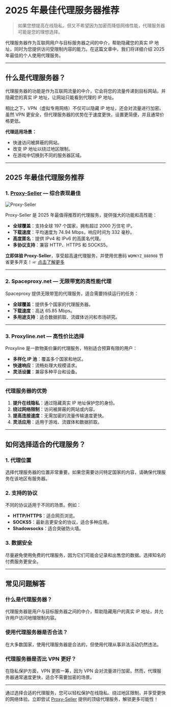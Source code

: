 # 2025 年最佳代理服务器推荐

> 如果您想提高在线隐私，但又不希望因为加密而降低网络性能，代理服务器可能是您的理想选择。

代理服务器作为互联网用户与目标服务器之间的中介，帮助隐藏您的真实 IP 地址，同时为您提供访问受限制内容的能力。在这篇文章中，我们将详细介绍 2025 年最佳的个人使用代理服务。

---

## 什么是代理服务器？

代理服务器的功能是作为互联网流量的中介，它会将您的流量传递到目标网站，并隐藏您的真实 IP 地址，让网站只能看到代理的 IP 地址。

相比之下，VPN（虚拟专用网络）不仅可以隐藏 IP 地址，还会对流量进行加密。虽然 VPN 更安全，但代理服务器的优势在于速度更快，设置更简便，并且通常价格更低。

**代理适用场景：**

- 快速访问被屏蔽的网站。
- 改变 IP 地址以绕过地区限制。
- 在游戏中切换到不同的服务器区域。

---

## 2025 年最佳代理服务推荐

### 1. [Proxy-Seller](https://bit.ly/proxy-seller-coupon) — 综合表现最佳

![Proxy-Seller](https://www.linuxhaxor.net/wp-content/uploads/2023/11/Proxy-Seller-%E2%80%94-Best-Alternative-To-MyPrivateProxy.jpg)

Proxy-Seller 是 2025 年最值得推荐的代理服务，提供强大的功能和高性能：

- **全球覆盖**：支持全球 197 个国家，拥有超过 2000 万住宅 IP。
- **下载速度**：平均速度为 74.94 Mbps，响应时间为 332 毫秒。
- **高度匿名**：提供 IPv4 和 IPv6 的高匿名代理。
- **多协议支持**：兼容 HTTP、HTTPS 和 SOCKS5。

**立即体验 Proxy-Seller**，享受超高速代理服务，并使用优惠码 `WQMKYZ_888908` 节省更多开支！☞ [点击了解更多](https://bit.ly/proxy-seller-coupon)

---

### 2. Spaceproxy.net — 无限带宽的高性能代理

Spaceproxy 提供无限带宽的代理服务，适合需要持续运行的任务：

- **全球覆盖**：提供多个国家的代理服务器。
- **下载速度**：高达 65.85 Mbps。
- **多用途支持**：适合数据抓取、流媒体访问和市场研究。

---

### 3. Proxyline.net — 高性价比选择

Proxyline 是一款物美价廉的代理服务，特别适合预算有限的用户：

- **多样化 IP 池**：覆盖多个国家和地区。
- **快速响应**：流畅处理大规模请求。
- **灵活设置**：兼容多种平台和设备。

---

### 代理服务器的优势

1. **提升在线隐私**：通过隐藏真实 IP 地址保护您的身份。
2. **绕过网络限制**：访问被屏蔽的网站或内容。
3. **提高连接速度**：无需加密的流量传输速度更快。
4. **灵活应用**：适用于游戏、流媒体和数据抓取。

---

## 如何选择适合的代理服务？

### 1. 代理位置

选择代理服务器的位置非常重要。如果您需要访问特定国家的内容，请确保代理服务在该地区有服务器。

### 2. 支持的协议

不同的协议适用于不同的场景。例如：

- **HTTP/HTTPS**：适合网页浏览。
- **SOCKS5**：最新且更安全的协议，适合多种应用。
- **Shadowsocks**：适合突破防火墙。

### 3. 数据安全

尽量避免使用免费的代理服务，因为它们可能会记录和出售您的数据。选择知名的付费服务更安全。

---

## 常见问题解答

### 什么是代理服务器？

代理服务器是用户与目标服务器之间的中介，帮助隐藏用户的真实 IP 地址，并允许用户访问地理限制内容。

### 使用代理服务器是否合法？

在大多数国家，使用代理服务器是合法的，但使用代理从事非法活动仍然违法。

### 代理服务器是否比 VPN 更好？

在隐私保护方面，VPN 更胜一筹，因为 VPN 会对流量进行加密。然而，代理服务器通常速度更快，适合不需要加密的场景。

---

通过选择合适的代理服务，您可以轻松保护在线隐私、绕过地区限制，并享受更快的网络体验。立即尝试 [Proxy-Seller](https://bit.ly/proxy-seller-coupon) 提供的顶级代理服务，解锁更多可能性！
